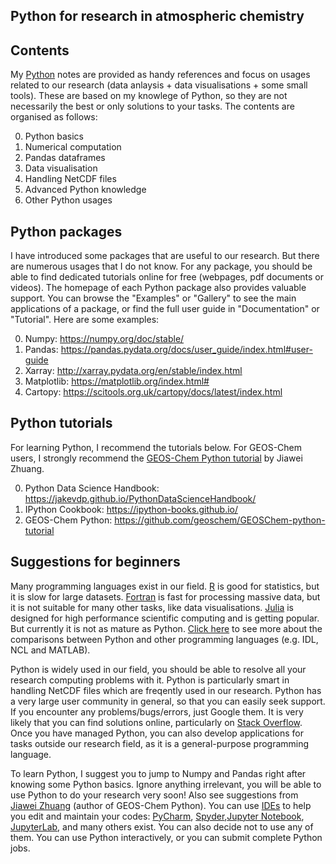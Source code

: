 ## Python for research in atmospheric chemistry

## Contents
My [Python](https://www.python.org/) notes are provided as handy references and focus on usages related to our research (data anlaysis + data visualisations + some small tools). These are based on my knowlege of Python, so they are not necessarily the best or only solutions to your tasks. The contents are organised as follows:

0. Python basics
1. Numerical computation
2. Pandas dataframes
3. Data visualisation
4. Handling NetCDF files
5. Advanced Python knowledge
6. Other Python usages

## Python packages
I have introduced some packages that are useful to our research. But there are numerous usages that I do not know. For any package, you should be able to find dedicated tutorials online for free (webpages, pdf documents or videos). The homepage of each Python package also provides valuable support. You can browse the "Examples" or "Gallery" to see the main applications of a package, or find the full user guide in "Documentation" or "Tutorial". Here are some examples:

0. Numpy: https://numpy.org/doc/stable/
1. Pandas: https://pandas.pydata.org/docs/user_guide/index.html#user-guide
2. Xarray: http://xarray.pydata.org/en/stable/index.html
3. Matplotlib: https://matplotlib.org/index.html#
4. Cartopy: https://scitools.org.uk/cartopy/docs/latest/index.html 

## Python tutorials
For learning Python, I recommend the tutorials below. For GEOS-Chem users, I strongly recommend the [GEOS-Chem Python tutorial](https://github.com/geoschem/GEOSChem-python-tutorial) by Jiawei Zhuang. 

0. Python Data Science Handbook: https://jakevdp.github.io/PythonDataScienceHandbook/
1. IPython Cookbook: https://ipython-books.github.io/
2. GEOS-Chem Python: https://github.com/geoschem/GEOSChem-python-tutorial

## Suggestions for beginners
Many programming languages exist in our field. [R](https://www.r-project.org/) is good for statistics, but it is slow for large datasets. [Fortran](https://en.wikipedia.org/wiki/Fortran) is fast for processing massive data, but it is not suitable for many other tasks, like data visualisations. [Julia](https://julialang.org/) is designed for high performance scientific computing and is getting popular. But currently it is not as mature as Python. [Click here](https://github.com/geoschem/GEOSChem-python-tutorial#why-python) to see more about the comparisons between Python and other programming languages (e.g. IDL, NCL and MATLAB).

Python is widely used in our field, you should be able to resolve all your research computing problems with it. Python is particularly smart in handling NetCDF files which are freqently used in our research. Python has a very large user community in general, so that you can easily seek support. If you encounter any problems/bugs/errors, just Google them. It is very likely that you can find solutions online, particularly on [Stack Overflow](https://stackoverflow.com/). Once you have managed Python, you can also develop applications for tasks outside our research field, as it is a general-purpose programming language. 

To learn Python, I suggest you to jump to Numpy and Pandas right after knowing some Python basics. Ignore anything irrelevant, you will be able to use Python to do your research very soon! Also see suggestions from [Jiawei Zhuang](https://github.com/geoschem/GEOSChem-python-tutorial#how-to-learn-python) (author of GEOS-Chem Python). You can use [IDEs](https://en.wikipedia.org/wiki/Integrated_development_environment) to help you edit and maintain your codes: [PyCharm](https://www.jetbrains.com/pycharm/), [Spyder](https://www.spyder-ide.org/),[Jupyter Notebook](https://jupyter.org/), [JupyterLab](https://jupyter.org/), and many others exist. You can also decide not to use any of them. You can use Python interactively, or you can submit complete Python jobs.
